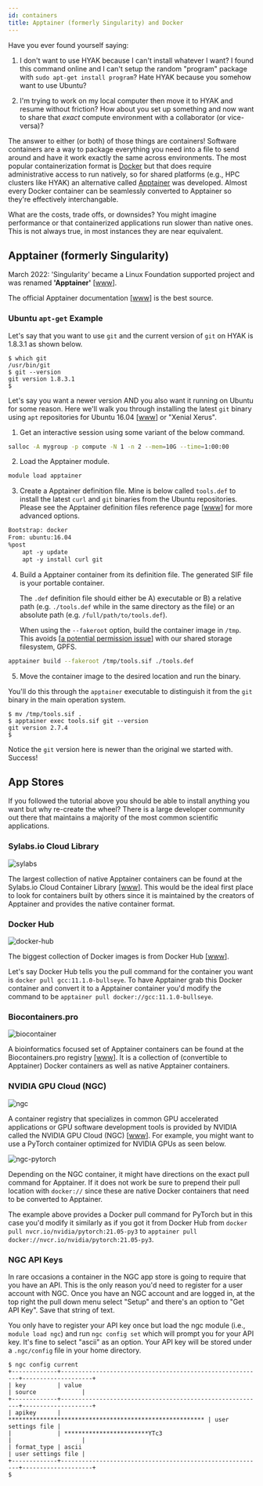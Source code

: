 ```yaml
---
id: containers
title: Apptainer (formerly Singularity) and Docker
---
```


[sylabs]: /img/docs/sylabs-cloud.png 'Sylabs Cloud'

[docker-hub]: /img/docs/docker-hub.png 'Docker Hub'

[ngc]: /img/docs/ngc-catalog.png 'NGC'

[biocontainer]: /img/docs/biocontainer.png 'biocontainer'

[ngc-pytorch]: /img/docs/ngc-pytorch.png 'NGC Pytorch'

Have you ever found yourself saying:

1. I don't want to use HYAK because I can't install whatever I want? I found this command online and I can't setup the random "program" package with `sudo apt-get install program`? Hate HYAK because you somehow want to use Ubuntu?

2. I'm trying to work on my local computer then move it to HYAK and resume without friction? How about you set up something and now want to share that *exact* compute environment with a collaborator (or vice-versa)?

The answer to either (or both) of those things are containers! Software containers are a way to package everything you need into a file to send around and have it work exactly the same across environments. The most popular containerization format is [Docker](#docker) but that does require administrative access to run natively, so for shared platforms (e.g., HPC clusters like HYAK) an alternative called [Apptainer](#apptainer) was developed. Almost every Docker container can be seamlessly converted to Apptainer so they're effectively interchangable.

What are the costs, trade offs, or downsides? You might imagine performance or that containerized applications run slower than native ones. This is not always true, in most instances they are near equivalent.

## Apptainer (formerly Singularity)

March 2022: 'Singularity' became a Linux Foundation supported project and was renamed **'Apptainer'** [[www](https://www.linuxfoundation.org/press-release/new-linux-foundation-project-accelerates-collaboration-on-container-systems-between-enterprise-and-high-performance-computing-environments/)].

The official Apptainer documentation [[www](https://apptainer.org/docs/user/main/)] is the best source.


### Ubuntu `apt-get` Example

Let's say that you want to use `git` and the current version of `git` on HYAK is 1.8.3.1 as shown below.

```shell-session terminal=true
$ which git
/usr/bin/git
$ git --version
git version 1.8.3.1
$
```

Let's say you want a newer version AND you also want it running on Ubuntu for some reason. Here we'll walk you through installing the latest `git` binary using `apt` repositories for Ubuntu 16.04 [[www](https://releases.ubuntu.com/16.04/)] or "Xenial Xerus".

1. Get an interactive session using some variant of the below command.

```bash
salloc -A mygroup -p compute -N 1 -n 2 --mem=10G --time=1:00:00
```

2. Load the Apptainer module.

```bash
module load apptainer
```

3. Create a Apptainer definition file. Mine is below called `tools.def` to install the latest `curl` and `git` binaries from the Ubuntu repositories. Please see the Apptainer definition files reference page [[www](https://sylabs.io/guides/latest/user-guide/definition_files.html)] for more advanced options.

```dockerfile
Bootstrap: docker
From: ubuntu:16.04
%post
    apt -y update
    apt -y install curl git

```

4. Build a Apptainer container from its definition file. The generated SIF file is your portable container.

    The `.def` definition file should either be A) executable or B) a relative path (e.g. `./tools.def` while in the same directory as the file) or an absolute path (e.g. `/full/path/to/tools.def`).

    When using the `--fakeroot` option, build the container image in `/tmp`. This avoids [[a potential permission issue](https://sylabs.io/guides/3.6/admin-guide/installation.html#fakeroot-sub-uid-gid-mapping)] with our shared storage filesystem, GPFS.

```bash
apptainer build --fakeroot /tmp/tools.sif ./tools.def
```

5. Move the container image to the desired location and run the binary.

You'll do this through the `apptainer` executable to distinguish it from the `git` binary in the main operation system.

```shell-session terminal=true
$ mv /tmp/tools.sif .
$ apptainer exec tools.sif git --version
git version 2.7.4
$
```

Notice the `git` version here is newer than the original we started with. Success!

## App Stores

If you followed the tutorial above you should be able to install anything you want but why re-create the wheel? There is a large developer community out there that maintains a majority of the most common scientific applications.

### Sylabs.io Cloud Library

![sylabs]

The largest collection of native Apptainer containers can be found at the Sylabs.io Cloud Container Library [[www](https://cloud.sylabs.io/library)]. This would be the ideal first place to look for containers built by others since it is maintained by the creators of Apptainer and provides the native container format.

### Docker Hub

![docker-hub]

The biggest collection of Docker images is from Docker Hub [[www](https://hub.docker.com)].

Let's say Docker Hub tells you the pull command for the container you want is `docker pull gcc:11.1.0-bullseye`. To have Apptainer grab this Docker container and convert it to a Apptainer container you'd modify the command to be `apptainer pull docker://gcc:11.1.0-bullseye`.

### Biocontainers.pro

![biocontainer]

A bioinformatics focused set of Apptainer containers can be found at the Biocontainers.pro registry [[www](https://biocontainers.pro/registry)]. It is a collection of (convertible to Apptainer) Docker containers as well as native Apptainer containers.

### NVIDIA GPU Cloud (NGC)

![ngc]

A container registry that specializes in common GPU accelerated applications or GPU software development tools is provided by NVIDIA called the NVIDIA GPU Cloud (NGC) [[www](https://ngc.nvidia.com/catalog/containers)]. For example, you might want to use a PyTorch container optimized for NVIDIA GPUs as seen below.

![ngc-pytorch]

Depending on the NGC container, it might have directions on the exact pull command for Apptainer. If it does not work be sure to prepend their pull location with `docker://` since these are native Docker containers that need to be converted to Apptainer.

The example above provides a Docker pull command for PyTorch but in this case you'd modify it similarly as if you got it from Docker Hub from `docker pull nvcr.io/nvidia/pytorch:21.05-py3` to `apptainer pull docker://nvcr.io/nvidia/pytorch:21.05-py3`.

### NGC API Keys

In rare occasions a container in the NGC app store is going to require that you have an API. This is the only reason you'd need to register for a user account with NGC. Once you have an NGC account and are logged in, at the top right the pull down menu select "Setup" and there's an option to "Get API Key". Save that string of text.

You only have to register your API key once but load the ngc module (i.e., `module load ngc`) and run `ngc config set` which will prompt you for your API key. It's fine to select "ascii" as an option. Your API key will be stored under a `.ngc/config` file in your home directory.

```shell-session terminal=true
$ ngc config current
+-------------+----------------------------------------------------------+--------------------+
| key         | value                                                    | source             |
+-------------+----------------------------------------------------------+--------------------+
| apikey      | ******************************************************** | user settings file |
|             | ************************YTc3                             |                    |
| format_type | ascii                                                    | user settings file |
+-------------+----------------------------------------------------------+--------------------+
$
```

